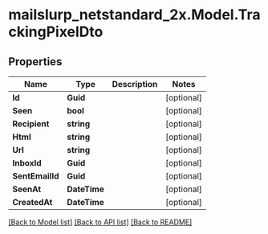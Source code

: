 # mailslurp_netstandard_2x.Model.TrackingPixelDto

## Properties

Name | Type | Description | Notes
------------ | ------------- | ------------- | -------------
**Id** | **Guid** |  | [optional] 
**Seen** | **bool** |  | [optional] 
**Recipient** | **string** |  | [optional] 
**Html** | **string** |  | [optional] 
**Url** | **string** |  | [optional] 
**InboxId** | **Guid** |  | [optional] 
**SentEmailId** | **Guid** |  | [optional] 
**SeenAt** | **DateTime** |  | [optional] 
**CreatedAt** | **DateTime** |  | [optional] 

[[Back to Model list]](../README#documentation-for-models) [[Back to API list]](../README#documentation-for-api-endpoints) [[Back to README]](../README)


